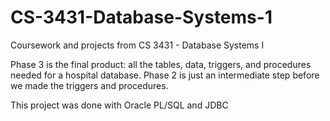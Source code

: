 # CS-3431-Database-Systems-1
Coursework and projects from CS 3431 - Database Systems I


Phase 3 is the final product: all the tables, data, triggers, and procedures needed for a hospital database.
Phase 2 is just an intermediate step before we made the triggers and procedures.

This project was done with Oracle PL/SQL and JDBC
